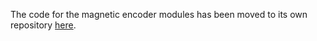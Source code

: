 The code for the magnetic encoder modules has been moved to its own repository [here](https://github.com/Aus3D/Magnetic-Encoder-Firmware).